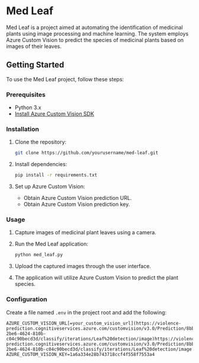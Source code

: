 # Med Leaf

Med Leaf is a project aimed at automating the identification of medicinal plants using image processing and machine learning. The system employs Azure Custom Vision to predict the species of medicinal plants based on images of their leaves.

## Getting Started

To use the Med Leaf project, follow these steps:

### Prerequisites

- Python 3.x
- [Install Azure Custom Vision SDK](https://pypi.org/project/azure-cognitiveservices-vision-customvision/)

### Installation

1. Clone the repository:

   ```bash
   git clone https://github.com/yourusername/med-leaf.git
   ```

2. Install dependencies:

   ```bash
   pip install -r requirements.txt
   ```

3. Set up Azure Custom Vision:

   - Obtain Azure Custom Vision prediction URL.
   - Obtain Azure Custom Vision prediction key.

### Usage

1. Capture images of medicinal plant leaves using a camera.
2. Run the Med Leaf application:

   ```bash
   python med_leaf.py
   ```

3. Upload the captured images through the user interface.
4. The application will utilize Azure Custom Vision to predict the plant species.

### Configuration

Create a file named `.env` in the project root and add the following:

```dotenv
AZURE_CUSTOM_VISION_URL[=your_custom_vision_url](https://violence-prediction.cognitiveservices.azure.com/customvision/v3.0/Prediction/8bbd3e68-2be6-4624-810b-c04c90becd3d/classify/iterations/Leaf%20detection/image)https://violence-prediction.cognitiveservices.azure.com/customvision/v3.0/Prediction/8bbd3e68-2be6-4624-810b-c04c90becd3d/classify/iterations/Leaf%20detection/image
AZURE_CUSTOM_VISION_KEY=1a6a334e28b743718ccf4f558f7553a4
```

